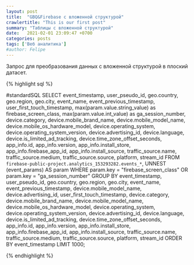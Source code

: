 ```yaml
---
layout: post
title:  "GBQ&Firebase с вложенной структурой"
crawlertitle: "This is our first post"
summary: "Таблицы с вложенной структурой"
date:   2021-02-01 23:09:47 +0700
categories: posts
tags: ['Веб аналитика']
#author: Felipe
---
```



Запрос для преобразования данных с вложенной структурой в плоский датасет.



{% highlight sql %}

#standardSQL
SELECT event_timestamp, user_pseudo_id, geo.country, geo.region, geo.city, event_name, event_previous_timestamp, user_first_touch_timestamp, max(param.value.string_value) as firebase_screen_class, max(param.value.int_value) as ga_session_number, device.category, device.mobile_brand_name, device.mobile_model_name, device.mobile_os_hardware_model, device.operating_system, device.operating_system_version, device.advertising_id, device.language, device.is_limited_ad_tracking, device.time_zone_offset_seconds, app_info.id, app_info.version, app_info.install_store, app_info.firebase_app_id, app_info.install_source, traffic_source.name, traffic_source.medium, traffic_source.source, platform, stream_id
FROM `firebase-public-project.analytics_153293282.events_*`,
 UNNEST (event_params) AS param
WHERE param.key = "firebase_screen_class"
OR param.key = "ga_session_number"
GROUP BY event_timestamp, user_pseudo_id, geo.country, geo.region, geo.city, event_name, event_previous_timestamp, device.mobile_model_name, device.advertising_id, user_first_touch_timestamp, device.category, device.mobile_brand_name, device.mobile_model_name, device.mobile_os_hardware_model, device.operating_system, device.operating_system_version, device.advertising_id, device.language, device.is_limited_ad_tracking, device.time_zone_offset_seconds, app_info.id, app_info.version, app_info.install_store, app_info.firebase_app_id, app_info.install_source, traffic_source.name, traffic_source.medium, traffic_source.source, platform, stream_id
ORDER BY event_timestamp
LIMIT 1000;


{% endhighlight %}



